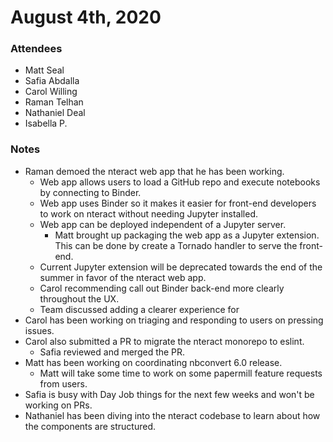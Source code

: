 # August 4th, 2020

### Attendees

- Matt Seal
- Safia Abdalla
- Carol Willing
- Raman Telhan
- Nathaniel Deal
- Isabella P.

### Notes

- Raman demoed the nteract web app that he has been working.
    - Web app allows users to load a GitHub repo and execute notebooks by connecting to Binder.
    - Web app uses Binder so it makes it easier for front-end developers to work on nteract without needing Jupyter installed.
    - Web app can be deployed independent of a Jupyter server.
        - Matt brought up packaging the web app as a Jupyter extension. This can be done by create a Tornado handler to serve the front-end.
    - Current Jupyter extension will be deprecated towards the end of the summer in favor of the nteract web app.
    - Carol recommending call out Binder back-end more clearly throughout the UX.
    - Team discussed adding a clearer experience for 
- Carol has been working on triaging and responding to users on pressing issues.
- Carol also submitted a PR to migrate the nteract monorepo to eslint.
    - Safia reviewed and merged the PR.
- Matt has been working on coordinating nbconvert 6.0 release.
    - Matt will take some time to work on some papermill feature requests from users.
- Safia is busy with Day Job things for the next few weeks and won't be working on PRs.
- Nathaniel has been diving into the nteract codebase to learn about how the components are structured.
